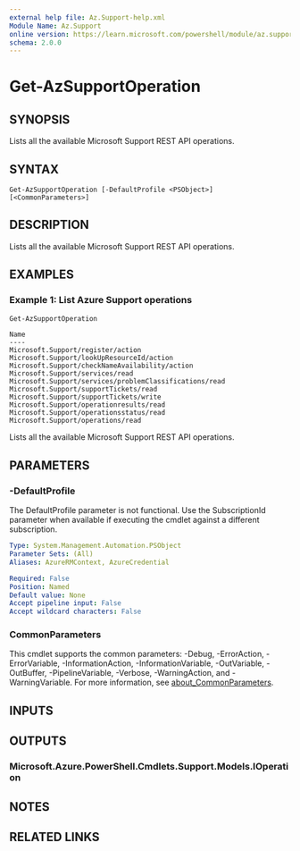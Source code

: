 ```yaml
---
external help file: Az.Support-help.xml
Module Name: Az.Support
online version: https://learn.microsoft.com/powershell/module/az.support/get-azsupportoperation
schema: 2.0.0
---
```


# Get-AzSupportOperation

## SYNOPSIS
Lists all the available Microsoft Support REST API operations.

## SYNTAX

```
Get-AzSupportOperation [-DefaultProfile <PSObject>] [<CommonParameters>]
```

## DESCRIPTION
Lists all the available Microsoft Support REST API operations.

## EXAMPLES

### Example 1: List Azure Support operations
```powershell
Get-AzSupportOperation
```

```output
Name
----
Microsoft.Support/register/action
Microsoft.Support/lookUpResourceId/action
Microsoft.Support/checkNameAvailability/action
Microsoft.Support/services/read
Microsoft.Support/services/problemClassifications/read
Microsoft.Support/supportTickets/read
Microsoft.Support/supportTickets/write
Microsoft.Support/operationresults/read
Microsoft.Support/operationsstatus/read
Microsoft.Support/operations/read
```

Lists all the available Microsoft Support REST API operations.

## PARAMETERS

### -DefaultProfile
The DefaultProfile parameter is not functional.
Use the SubscriptionId parameter when available if executing the cmdlet against a different subscription.

```yaml
Type: System.Management.Automation.PSObject
Parameter Sets: (All)
Aliases: AzureRMContext, AzureCredential

Required: False
Position: Named
Default value: None
Accept pipeline input: False
Accept wildcard characters: False
```

### CommonParameters
This cmdlet supports the common parameters: -Debug, -ErrorAction, -ErrorVariable, -InformationAction, -InformationVariable, -OutVariable, -OutBuffer, -PipelineVariable, -Verbose, -WarningAction, and -WarningVariable. For more information, see [about_CommonParameters](http://go.microsoft.com/fwlink/?LinkID=113216).

## INPUTS

## OUTPUTS

### Microsoft.Azure.PowerShell.Cmdlets.Support.Models.IOperation

## NOTES

## RELATED LINKS
